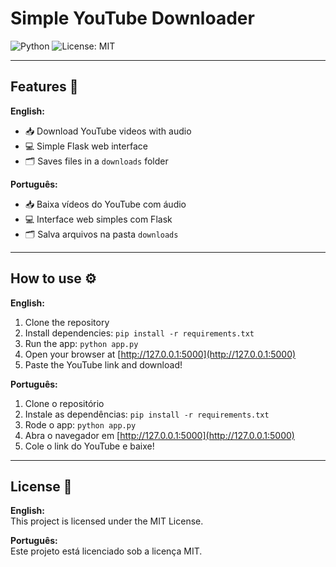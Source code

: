 # Simple YouTube Downloader

![Python](https://img.shields.io/badge/python-3.7+-blue)
![License: MIT](https://img.shields.io/badge/license-MIT-green)

---

## Features 🚀

**English:**  
- 📥 Download YouTube videos with audio  
- 💻 Simple Flask web interface  
- 🗂️ Saves files in a `downloads` folder  

**Português:**  
- 📥 Baixa vídeos do YouTube com áudio  
- 💻 Interface web simples com Flask  
- 🗂️ Salva arquivos na pasta `downloads`  

---

## How to use ⚙️

**English:**  
1. Clone the repository  
2. Install dependencies: `pip install -r requirements.txt`  
3. Run the app: `python app.py`  
4. Open your browser at [http://127.0.0.1:5000](http://127.0.0.1:5000)  
5. Paste the YouTube link and download!  

**Português:**  
1. Clone o repositório  
2. Instale as dependências: `pip install -r requirements.txt`  
3. Rode o app: `python app.py`  
4. Abra o navegador em [http://127.0.0.1:5000](http://127.0.0.1:5000)  
5. Cole o link do YouTube e baixe!  

---

## License 📄

**English:**  
This project is licensed under the MIT License.  

**Português:**  
Este projeto está licenciado sob a licença MIT.
